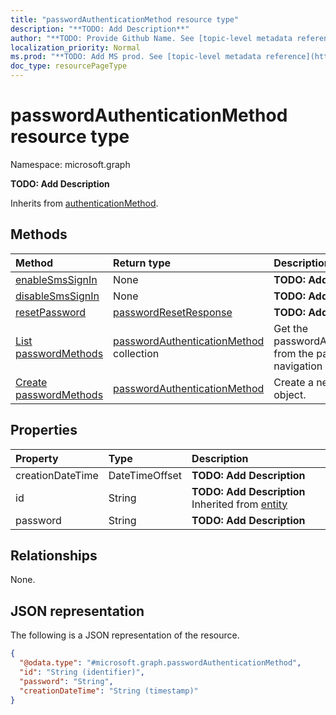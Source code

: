 ```yaml
---
title: "passwordAuthenticationMethod resource type"
description: "**TODO: Add Description**"
author: "**TODO: Provide Github Name. See [topic-level metadata reference](https://msgo.azurewebsites.net/add/document/guidelines/metadata.html#topic-level-metadata)**"
localization_priority: Normal
ms.prod: "**TODO: Add MS prod. See [topic-level metadata reference](https://msgo.azurewebsites.net/add/document/guidelines/metadata.html#topic-level-metadata)**"
doc_type: resourcePageType
---
```


# passwordAuthenticationMethod resource type


Namespace: microsoft.graph

**TODO: Add Description**


Inherits from [authenticationMethod](../resources/authenticationmethod.md).

## Methods
|Method|Return type|Description|
|:---|:---|:---|
|[enableSmsSignIn](../api/passwordauthenticationmethod-enablesmssignin.md)|None|**TODO: Add Description**|
|[disableSmsSignIn](../api/passwordauthenticationmethod-disablesmssignin.md)|None|**TODO: Add Description**|
|[resetPassword](../api/passwordauthenticationmethod-resetpassword.md)|[passwordResetResponse](../resources/passwordresetresponse.md)|**TODO: Add Description**|
|[List passwordMethods](../api/authentication-list-passwordmethods.md)|[passwordAuthenticationMethod](../resources/passwordauthenticationmethod.md) collection|Get the passwordAuthenticationMethods from the passwordMethods navigation property.|
|[Create passwordMethods](../api/authentication-post-passwordmethods.md)|[passwordAuthenticationMethod](../resources/passwordauthenticationmethod.md)|Create a new passwordMethods object.|

## Properties
|Property|Type|Description|
|:---|:---|:---|
|creationDateTime|DateTimeOffset|**TODO: Add Description**|
|id|String|**TODO: Add Description** Inherited from [entity](../resources/entity.md)|
|password|String|**TODO: Add Description**|

## Relationships
None.

## JSON representation
The following is a JSON representation of the resource.
<!-- {
  "blockType": "resource",
  "keyProperty": "id",
  "@odata.type": "microsoft.graph.passwordAuthenticationMethod",
  "baseType": "microsoft.graph.authenticationMethod",
  "openType": false
}
-->
``` json
{
  "@odata.type": "#microsoft.graph.passwordAuthenticationMethod",
  "id": "String (identifier)",
  "password": "String",
  "creationDateTime": "String (timestamp)"
}
```

